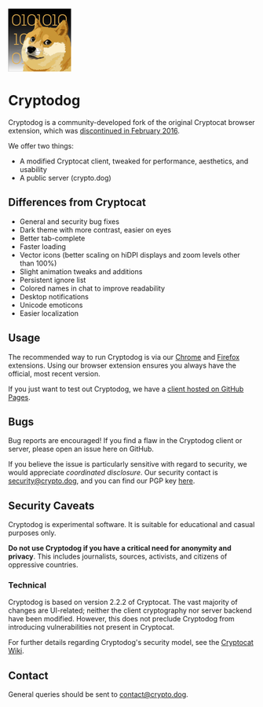 ![Cryptodog](https://raw.githubusercontent.com/Cryptodog/cryptodog/master/img/logo-128.png)

# Cryptodog

Cryptodog is a community-developed fork of the original Cryptocat browser extension, which was [discontinued in February 2016](https://web.archive.org/web/20160225040533/https://crypto.cat/).

We offer two things:

* A modified Cryptocat client, tweaked for performance, aesthetics, and usability
* A public server (crypto.dog)

## Differences from Cryptocat

* General and security bug fixes
* Dark theme with more contrast, easier on eyes
* Better tab-complete
* Faster loading
* Vector icons (better scaling on hiDPI displays and zoom levels other than 100%)
* Slight animation tweaks and additions
* Persistent ignore list
* Colored names in chat to improve readability
* Desktop notifications
* Unicode emoticons
* Easier localization

## Usage

The recommended way to run Cryptodog is via our [Chrome](https://chrome.google.com/webstore/detail/cryptodog/blnkmmamdbladdaaddkjbecbphngeiec) and [Firefox](https://addons.mozilla.org/en-US/firefox/addon/cryptodog) extensions. Using our browser extension ensures you always have the official, most recent version.

If you just want to test out Cryptodog, we have a [client hosted on GitHub Pages](https://cryptodog.github.io).

## Bugs

Bug reports are encouraged! If you find a flaw in the Cryptodog client or server, please open an issue here on GitHub.

If you believe the issue is particularly sensitive with regard to security, we would appreciate *coordinated disclosure*. Our security contact is security@crypto.dog, and you can find our PGP key [here](https://crypto.dog/security.asc).

## Security Caveats

Cryptodog is experimental software. It is suitable for educational and casual purposes only.

**Do not use Cryptodog if you have a critical need for anonymity and privacy**. This includes journalists, sources, activists, and citizens of oppressive countries.

### Technical

Cryptodog is based on version 2.2.2 of Cryptocat. The vast majority of changes are UI-related; neither the client cryptography nor server backend have been modified. However, this does not preclude Cryptodog from introducing vulnerabilities not present in Cryptocat.

For further details regarding Cryptodog's security model, see the [Cryptocat Wiki](https://web.archive.org/web/20160216105404/https://github.com/cryptocat/cryptocat/wiki).

## Contact

General queries should be sent to contact@crypto.dog.
